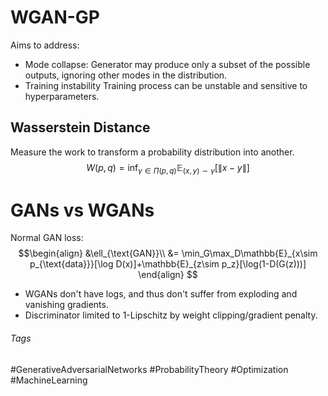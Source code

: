 # WGAN-GP
Aims to address:
- Mode collapse:
	Generator may produce only a subset of the possible outputs, ignoring other modes in the distribution.
- Training instability
	Training process can be unstable and sensitive to hyperparameters.
## Wasserstein Distance
Measure the work to transform a probability distribution into another.
$$
W(p,q) = \inf_{\gamma\in\Pi(p,q)}\mathbb{E}_{(x,y)\sim \gamma}[\|x- y\|]
$$
# GANs vs WGANs
Normal GAN loss:
$$\begin{align}
&\ell_{\text{GAN}}\\ &= \min_G\max_D\mathbb{E}_{x\sim p_{\text{data}}}[\log D(x)]+\mathbb{E}_{z\sim p_z}[\log(1-D(G(z)))]
\end{align}
$$
- WGANs don't have logs, and thus don't suffer from exploding and vanishing gradients.
- Discriminator limited to $1$-Lipschitz by weight clipping/gradient penalty.


###### Tags
#GenerativeAdversarialNetworks #ProbabilityTheory  #Optimization  #MachineLearning